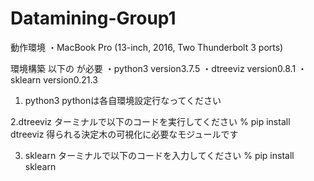 # Datamining-Group1

動作環境
・MacBook Pro (13-inch, 2016, Two Thunderbolt 3 ports)

環境構築
以下の が必要
・python3 version3.7.5
・dtreeviz version0.8.1
・sklearn version0.21.3

1. python3
pythonは各自環境設定行なってください

2.dtreeviz
ターミナルで以下のコードを実行してください
% pip install dtreeviz
得られる決定木の可視化に必要なモジュールです

3.  sklearn
ターミナルで以下のコードを入力してください
% pip install sklearn

